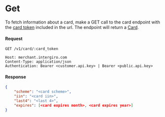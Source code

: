 # Get

To fetch information about a card, make a GET call to the card endpoint with the [card token](./reference.html#token) included in the url. The endpoint will return a [Card](./reference.html#card).

#### Request
``` {1}
GET /v1/card/:card_token

Host: merchant.intergiro.com
Content-Type: application/json
Authentication: Bearer <customer.api.key> | Bearer <public.api.key>

```

#### Response
``` json
{
    "scheme": "<card scheme>",
    "iin": "<card iin>",
    "last4": "<last 4>",
    "expires": [<card expires month>, <card expires year>]
}

```